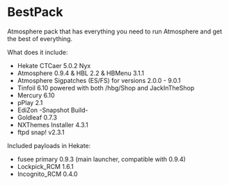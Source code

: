 # BestPack

Atmosphere pack that has everything you need to run Atmosphere and get the best of everything.

What does it include:

* Hekate CTCaer 5.0.2 Nyx
* Atmosphere 0.9.4 & HBL 2.2 & HBMenu 3.1.1
* Atmosphere Sigpatches (ES/FS) for versions 2.0.0 - 9.0.1
* Tinfoil 6.10 powered with both /hbg/Shop and JackInTheShop
* Mercury 6.10
* pPlay 2.1
* EdiZon -Snapshot Build-
* Goldleaf 0.7.3
* NXThemes Installer 4.3.1
* ftpd snap! v2.3.1

Included payloads in Hekate:

* fusee primary 0.9.3 (main launcher, compatible with 0.9.4)
* Lockpick_RCM 1.6.1 
* Incognito_RCM 0.4.0
 
